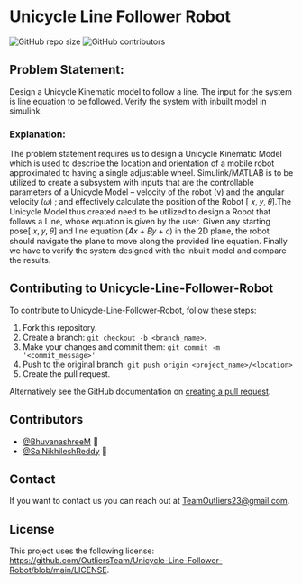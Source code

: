 # Unicycle Line Follower Robot

![GitHub repo size](https://img.shields.io/github/repo-size/OutliersTeam/Unicycle-Line-Follower-Robot)
![GitHub contributors](https://img.shields.io/github/contributors/OutliersTeam/Unicycle-Line-Follower-Robot)

## Problem Statement:
Design a Unicycle Kinematic model to follow a line. The input for the system is line equation to be followed. Verify the system with inbuilt model in simulink.

### Explanation:
The problem statement requires us to design a Unicycle Kinematic Model which is used to describe the location and orientation of a mobile robot approximated to having a single adjustable wheel. Simulink/MATLAB is to be utilized to create a subsystem with inputs that are the controllable parameters of a Unicycle Model – velocity of the robot (v) and the angular velocity (𝜔) ; and effectively calculate the position of the Robot [ 𝑥, 𝑦, 𝜃].The Unicycle Model thus created need to be utilized to design a Robot that follows a Line, whose equation is given by the user. Given any starting pose[ 𝑥, 𝑦, 𝜃] and line equation (𝐴𝑥 + 𝐵𝑦 + 𝑐) in the 2D plane, the robot should navigate the plane to move along the provided line equation. Finally we have to verify the system designed with the inbuilt model and compare the results.

## Contributing to Unicycle-Line-Follower-Robot

To contribute to Unicycle-Line-Follower-Robot, follow these steps:

1. Fork this repository.
2. Create a branch: `git checkout -b <branch_name>`.
3. Make your changes and commit them: `git commit -m '<commit_message>'`
4. Push to the original branch: `git push origin <project_name>/<location>`
5. Create the pull request.

Alternatively see the GitHub documentation on [creating a pull request](https://help.github.com/en/github/collaborating-with-issues-and-pull-requests/creating-a-pull-request).

## Contributors

* [@BhuvanashreeM](https://github.com/BhuvanashreeM) 🦅
* [@SaiNikhileshReddy](https://github.com/SaiNikhileshReddy) 🦊

<!--You might want to consider using something like the [All Contributors](https://github.com/all-contributors/all-contributors) specification and its [emoji key](https://allcontributors.org/docs/en/emoji-key).-->

## Contact

If you want to contact us you can reach out at <TeamOutliers23@gmail.com>.

## License

This project uses the following license: <https://github.com/OutliersTeam/Unicycle-Line-Follower-Robot/blob/main/LICENSE>.
